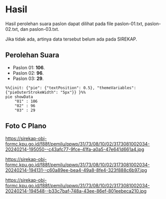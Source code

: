 # Hasil

Hasil perolehan suara paslon dapat dilihat pada file paslon-01.txt, paslon-02.txt, dan paslon-03.txt.

Jika tidak ada, artinya data tersebut belum ada pada SIREKAP.

## Perolehan Suara

 * Paslon 01: **106**.
 * Paslon 02: **96**.
 * Paslon 03: **29**.

```mermaid
%%{init: {"pie": {"textPosition": 0.5}, "themeVariables": {"pieOuterStrokeWidth": "5px"}} }%%
pie showData
    "01" : 106
    "02" : 96
    "03" : 29
```
## Foto C Plano

https://sirekap-obj-formc.kpu.go.id/f88f/pemilu/ppwp/31/73/08/10/02/3173081002034-20240214-195050--c43afc77-9fce-41fa-a0a5-47e641d661a4.jpg

https://sirekap-obj-formc.kpu.go.id/f88f/pemilu/ppwp/31/73/08/10/02/3173081002034-20240214-194131--c60a89ee-bea4-49a8-8fe4-323f888c6b97.jpg

https://sirekap-obj-formc.kpu.go.id/f88f/pemilu/ppwp/31/73/08/10/02/3173081002034-20240214-194548--b33c7baf-748a-43ee-86ef-801eebeca210.jpg

